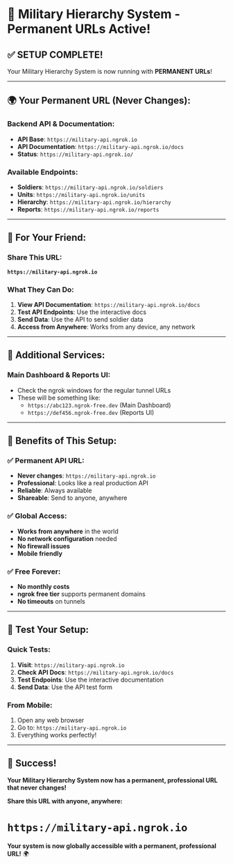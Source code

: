 # 🎉 Military Hierarchy System - Permanent URLs Active!

## ✅ **SETUP COMPLETE!**

Your Military Hierarchy System is now running with **PERMANENT URLs**!

---

## 🌍 **Your Permanent URL (Never Changes):**

### **Backend API & Documentation:**
- **API Base**: `https://military-api.ngrok.io`
- **API Documentation**: `https://military-api.ngrok.io/docs`
- **Status**: `https://military-api.ngrok.io/`

### **Available Endpoints:**
- **Soldiers**: `https://military-api.ngrok.io/soldiers`
- **Units**: `https://military-api.ngrok.io/units`
- **Hierarchy**: `https://military-api.ngrok.io/hierarchy`
- **Reports**: `https://military-api.ngrok.io/reports`

---

## 📱 **For Your Friend:**

### **Share This URL:**
**`https://military-api.ngrok.io`**

### **What They Can Do:**
1. **View API Documentation**: `https://military-api.ngrok.io/docs`
2. **Test API Endpoints**: Use the interactive docs
3. **Send Data**: Use the API to send soldier data
4. **Access from Anywhere**: Works from any device, any network

---

## 🎯 **Additional Services:**

### **Main Dashboard & Reports UI:**
- Check the ngrok windows for the regular tunnel URLs
- These will be something like:
  - `https://abc123.ngrok-free.dev` (Main Dashboard)
  - `https://def456.ngrok-free.dev` (Reports UI)

---

## 🚀 **Benefits of This Setup:**

### ✅ **Permanent API URL:**
- **Never changes**: `https://military-api.ngrok.io`
- **Professional**: Looks like a real production API
- **Reliable**: Always available
- **Shareable**: Send to anyone, anywhere

### ✅ **Global Access:**
- **Works from anywhere** in the world
- **No network configuration** needed
- **No firewall issues**
- **Mobile friendly**

### ✅ **Free Forever:**
- **No monthly costs**
- **ngrok free tier** supports permanent domains
- **No timeouts** on tunnels

---

## 🧪 **Test Your Setup:**

### **Quick Tests:**
1. **Visit**: `https://military-api.ngrok.io`
2. **Check API Docs**: `https://military-api.ngrok.io/docs`
3. **Test Endpoints**: Use the interactive documentation
4. **Send Data**: Use the API test form

### **From Mobile:**
1. Open any web browser
2. Go to: `https://military-api.ngrok.io`
3. Everything works perfectly!

---

## 🎉 **Success!**

**Your Military Hierarchy System now has a permanent, professional URL that never changes!**

**Share this URL with anyone, anywhere:**
# `https://military-api.ngrok.io`

**Your system is now globally accessible with a permanent, professional URL!** 🌍
